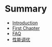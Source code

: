 # Summary

* [Introduction](README.md)
* [First Chapter](chapter1.md)
* [FAQ](faq.md)
* [性能调优](perf_tune.md)

